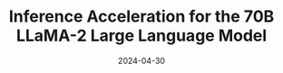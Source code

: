 ---
title: Inference Acceleration for the 70B LLaMA-2 Large Language Model
summary: 'As a coaching assistant for the ASC24 Student Supercomputer Challenge, I helped the team optimize the inference performance of the LLaMA-2-70B model using efficient frameworks like vLLM and designed data parallelism strategies to significantly reduce latency.'
tags:
- Large Language Models
- Inference Acceleration
- vLLM
- ASC24
date: "2024-04-30"

# Optional external link for project
external_link: ''

image:
  caption: ''
  focal_point: Smart
---